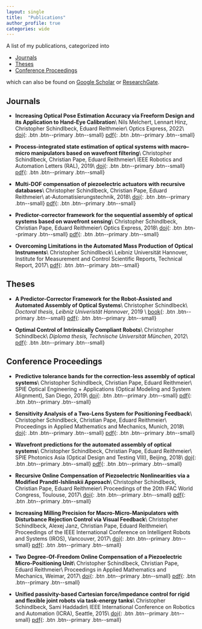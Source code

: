 ```yaml
---
layout: single
title:  "Publications"
author_profile: true
categories: wide
---
```


A list of my publications, categorized into 

- [Journals](#journals) 
- [Theses](#theses)
- [Conference Proceedings](#conference-proceedings)

which can also be found on <a href="https://scholar.google.de/citations?user=MkoDxQkAAAAJ&hl=en" target="_blank">Google Scholar</a> or <a href="https://www.researchgate.net/profile/Christopher-Schindlbeck" target="_blank">ResearchGate</a>.

## Journals

* **Increasing Optical Pose Estimation Accuracy via Freeform Design and its Application to Hand-Eye Calibration**\\
Nils Melchert, Lennart Hinz, Christopher Schindlbeck, Eduard Reithmeier\\
Optics Express, 2022\\
[doi](http://dx.doi.org/10.1364/OE.455188){: .btn .btn--primary .btn--small}
[pdf](https://opg.optica.org/oe/viewmedia.cfm?uri=oe-30-9-14368&seq=0){: .btn .btn--primary .btn--small}

* **Process-integrated state estimation of optical systems with macro–micro manipulators based on wavefront filtering**\\
Christopher Schindlbeck, Christian Pape, Eduard Reithmeier\\
IEEE Robotics and Automation Letters (RAL), 2019\\
[doi](https://doi.org/10.1109/LRA.2019.2930423){: .btn .btn--primary .btn--small}
[pdf](https://www.researchgate.net/profile/Christopher-Schindlbeck/publication/334639819_Process-Integrated_State_Estimation_of_Optical_Systems_With_Macro-Micro_Manipulators_Based_on_Wavefront_Filtering/links/5d5c5f54299bf1b97cfa1787/Process-Integrated-State-Estimation-of-Optical-Systems-With-Macro-Micro-Manipulators-Based-on-Wavefront-Filtering.pdf){: .btn .btn--primary .btn--small}

* **Multi-DOF compensation of piezoelectric actuators with recursive databases**\\
Christopher Schindlbeck, Christian Pape, Eduard Reithmeier\\
at-Automatisierungstechnik, 2018\\
[doi](https://www.degruyter.com/document/doi/10.1515/auto-2017-0136/html){: .btn .btn--primary .btn--small}
[pdf](https://www.researchgate.net/profile/Christopher-Schindlbeck/publication/326943049_Multi-DOF_compensation_of_piezoelectric_actuators_with_recursive_databases/links/5b6d7809299bf14c6d98a551/Multi-DOF-compensation-of-piezoelectric-actuators-with-recursive-databases.pdf){: .btn .btn--primary .btn--small}

* **Predictor-corrector framework for the sequential assembly of optical systems based on wavefront sensing**\\
Christopher Schindlbeck, Christian Pape, Eduard Reithmeier\\
Optics Express, 2018\\
[doi](https://opg.optica.org/oe/fulltext.cfm?uri=oe-26-8-10669&id=385565){: .btn .btn--primary .btn--small}
[pdf](https://opg.optica.org/DirectPDFAccess/A42276B8-7F38-4D9E-A12E40544B8DEC76_385565/oe-26-8-10669.pdf?da=1&id=385565&seq=0&mobile=no){: .btn .btn--primary .btn--small}

* **Overcoming Limitations in the Automated Mass Production of Optical Instruments**\\
Christopher Schindlbeck\\
Leibniz Universität Hannover, Institute for Measurement and Control Scientific Reports, Technical Report, 2017\\
[pdf](https://www.imr.uni-hannover.de/fileadmin/imr/Forschung/Publikationen_bak/2017_imr_scientific_reports.pdf){: .btn .btn--primary .btn--small}

## Theses

* **A Predictor-Corrector Framework for the Robot-Assisted and Automated Assembly of Optical Systems**\\
Christopher Schindlbeck\\
_Doctoral thesis, Leibniz Univeristät Hannover_, 2019 \\
[book](https://www.tewiss-verlag.de/katalog/details/?isbn=978-3-95900-374-2){: .btn .btn--primary .btn--small}
[pdf](https://www.researchgate.net/publication/335000703_A_Predictor-Corrector_Framework_for_the_Robot-Assisted_and_Automated_Assembly_of_Optical_Systems){: .btn .btn--primary .btn--small}

* **Optimal Control of Intrinsically Compliant Robots**\\
Christopher Schindlbeck\\
_Diploma thesis, Technische Universität München_, 2012\\
[pdf](https://www.researchgate.net/profile/Christopher-Schindlbeck/publication/259897183_Optimal_Control_of_Intrinsically_Compliant_Robots/links/56cb048508aee3cee5415070/Optimal-Control-of-Intrinsically-Compliant-Robots.pdf){: .btn .btn--primary .btn--small}

## Conference Proceedings

* **Predictive tolerance bands for the correction-less assembly of optical systems**\\
Christopher Schindlbeck, Christian Pape, Eduard Reithmeier\\
SPIE Optical Engineering + Applications (Optical Modeling and System Alignment), San Diego, 2019\\
[doi](https://www.spiedigitallibrary.org/conference-proceedings-of-spie/11103/111030B/Predictive-tolerance-bands-for-the-correction-less-assembly-of-optical/10.1117/12.2527659.full){: .btn .btn--primary .btn--small}
[pdf](https://www.repo.uni-hannover.de/bitstream/handle/123456789/10343/Schindlbeck2019.pdf?sequence=1&isAllowed=y){: .btn .btn--primary .btn--small}

* **Sensitivity Analysis of a Two‐Lens System for Positioning Feedback**\\
Christopher Schindlbeck, Christian Pape, Eduard Reithmeier\\
Proceedings in Applied Mathematics and Mechanics, Munich, 2018\\
[doi](https://onlinelibrary.wiley.com/doi/abs/10.1002/pamm.201800062){: .btn .btn--primary .btn--small}
[pdf](https://www.researchgate.net/profile/Christopher-Schindlbeck/publication/325693694_Sensitivity_Analysis_of_a_Two-Lens_System_for_Positioning_Feedback/links/5b1e7476a6fdcca67b69ba1a/Sensitivity-Analysis-of-a-Two-Lens-System-for-Positioning-Feedback.pdf){: .btn .btn--primary .btn--small}

* **Wavefront predictions for the automated assembly of optical systems**\\
Christopher Schindlbeck, Christian Pape, Eduard Reithmeier\\
SPIE Photonics Asia (Optical Design and Testing VIII), Beijing, 2018\\
[doi](https://www.spiedigitallibrary.org/conference-proceedings-of-spie/10815/108150B/Wavefront-predictions-for-the-automated-assembly-of-optical-systems/10.1117/12.2500000.short){: .btn .btn--primary .btn--small}
[pdf](https://www.repo.uni-hannover.de/bitstream/handle/123456789/10353/Schindlbeck2018.pdf?sequence=1){: .btn .btn--primary .btn--small}

* **Recursive Online Compensation of Piezoelectric Nonlinearities via a Modified Prandtl-Ishlinskii Approach**\\
Christopher Schindlbeck, Christian Pape, Eduard Reithmeier\\
Proceedings of the 20th IFAC World Congress, Toulouse, 2017\\
[doi](https://www.sciencedirect.com/science/article/pii/S2405896317325077){: .btn .btn--primary .btn--small}
[pdf](https://www.researchgate.net/profile/Christopher-Schindlbeck/publication/317955920_Recursive_Online_Compensation_of_Piezoelectric_Nonlinearities_via_a_Modified_Prandtl-Ishlinskii_Approach/links/59536b440f7e9b329242aff7/Recursive-Online-Compensation-of-Piezoelectric-Nonlinearities-via-a-Modified-Prandtl-Ishlinskii-Approach.pdf){: .btn .btn--primary .btn--small}


* **Increasing Milling Precision for Macro-Micro-Manipulators with Disturbance Rejection Control via Visual Feedback**\\
Christopher Schindlbeck, Alexej Janz, Christian Pape, Eduard Reithmeier\\
Proceedings of the IEEE International Conference on Intelligent Robots and Systems (IROS), Vancouver, 2017\\
[doi](https://ieeexplore.ieee.org/abstract/document/8206340/){: .btn .btn--primary .btn--small}
[pdf](https://www.researchgate.net/profile/Christopher-Schindlbeck/publication/318135284_Increasing_Milling_Precision_for_Macro-Micro-Manipulators_with_Disturbance_Rejection_Control_via_Visual_Feedback/links/595ba2f0a6fdcc36b4dc37f9/Increasing-Milling-Precision-for-Macro-Micro-Manipulators-with-Disturbance-Rejection-Control-via-Visual-Feedback.pdf){: .btn .btn--primary .btn--small}

* **Two Degree-Of-Freedom Online Compensation of a Piezoelectric Micro-Positioning Unit**\\
Christopher Schindlbeck, Christian Pape, Eduard Reithmeier\\
Proceedings in Applied Mathematics and Mechanics, Weimar, 2017\\
[doi](https://doi.org/10.1002/pamm.201710375){: .btn .btn--primary .btn--small}
[pdf](https://www.researchgate.net/profile/Christopher-Schindlbeck/publication/314344169_Two_Degree-Of-Freedom_Online_Compensation_of_a_Piezoelectric_Micro-Positioning_Unit/links/58c9042d92851c2b9d5640ea/Two-Degree-Of-Freedom-Online-Compensation-of-a-Piezoelectric-Micro-Positioning-Unit.pdf){: .btn .btn--primary .btn--small}

* **Unified passivity-based Cartesian force/impedance control for rigid and flexible joint robots via task-energy tanks**\\
Christopher Schindlbeck, Sami Haddadin\\
IEEE International Conference on Robotics and Automation (ICRA), Seattle, 2015\\
[doi](https://ieeexplore.ieee.org/abstract/document/7139036/){: .btn .btn--primary .btn--small}
[pdf](https://www.researchgate.net/profile/Christopher-Schindlbeck/publication/282693317_Unified_passivity-based_Cartesian_forceimpedance_control_for_rigid_and_flexible_joint_robots_via_task-energy_tanks/links/56cad84808aee3cee540a775/Unified-passivity-based-Cartesian-force-impedance-control-for-rigid-and-flexible-joint-robots-via-task-energy-tanks.pdf){: .btn .btn--primary .btn--small}
